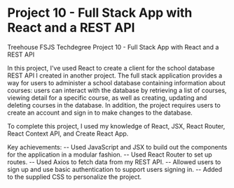 # Project 10 - Full Stack App with React and a REST API
 Treehouse FSJS Techdegree Project 10 - Full Stack App with React and a REST API

In this project, I've used React to create a client for the school database REST API I created in another project. The full stack application provides a way for users to administer a school database containing information about courses: users can interact with the database by retrieving a list of courses, viewing detail for a specific course, as well as creating, updating and deleting courses in the database.
In addition, the project requires users to create an account and sign in to make changes to the database.

To complete this project, I used my knowledge of React, JSX, React Router, React Context API, and Create React App.

Key achievements:
-- Used JavaScript and JSX to build out the components for the application in a modular fashion.
-- Used React Router to set up routes.
-- Used Axios to fetch data from my REST API.
-- Allowed users to sign up and use basic authentication to support users signing in.
-- Added to the supplied CSS to personalize the project.
